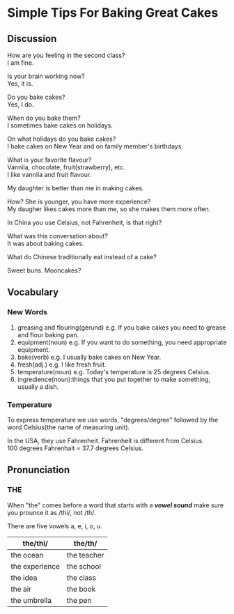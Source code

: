 # Simple Tips For Baking Great Cakes
## Discussion
How are you feeling in the second class?  
I am fine.  

Is your brain working now?  
Yes, it is.  

Do you bake cakes?  
Yes, I do.  

When do you bake them?  
I sometimes bake cakes on holidays.  

On what holidays do you bake cakes?  
I bake cakes on New Year and on family member's birthdays.  

What is your favorite flavour?  
Vannila, chocolate, fruit(strawberry), etc.  
I like vannila and fruit flavour.  

My daughter is better than me in making cakes.  

How? She is younger, you have more experience?  
My daugher likes cakes more than me, so she makes them more often.  

In China you use Celsius, not Fahrenheit, is that right?  

What was this conversation about?  
It was about baking cakes.  

What do Chinese traditionally eat instead of a cake?  

Sweet buns. Mooncakes?   

## Vocabulary
### New Words
1. greasing and flouring(gerund) e.g. If you bake cakes you need to grease and flour baking pan.
1. equipment(noun) e.g. If you want to do something, you need appropriate equipment.
1. bake(verb) e.g. I usually bake cakes on New Year.
1. fresh(adj.) e.g. I like fresh fruit.
1. temperature(noun) e.g. Today's temperature is 25 degrees Celsius.
1. ingredience(noun):things that you put together to make something, usually a dish.

### Temperature
To express temperature we use words, "degrees/degree" followed by the word Celsius(the name of measuring unit).  

In the USA, they use Fahrenheit. Fahrenheit is different from Celsius.  
100 degrees Fahrenhait = 37.7 degrees Celsius.    

## Pronunciation
### THE
When "the" comes before a word that starts with a ***vowel sound*** make sure you prounce it as /thi/, not /th/.  

There are five vowels a, e, i, o, u.  

| the/thi/ | the/th/
| --- | ---
| the ocean | the teacher
| the experience | the school
| the idea | the class
| the air | the book
| the umbrella | the pen
